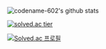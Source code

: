 ![codename-602's github stats](https://github-readme-stats.vercel.app/api?username=codename-602&count_private=true&show_icons=true&theme=dracula)

[![solved.ac tier](http://mazassumnida.wtf/api/generate_badge?boj=sizxero)](https://solved.ac/sizxero)

[![Solved.ac 프로필](http://mazassumnida.wtf/api/v2/generate_badge?boj={sizxero})](https://solved.ac/{sizxero})

<!--
**codename-602/codename-602** is a ✨ _special_ ✨ repository because its `README.md` (this file) appears on your GitHub profile.

Here are some ideas to get you started:

- 🔭 I’m currently working on ...
- 🌱 I’m currently learning ...
- 👯 I’m looking to collaborate on ...
- 🤔 I’m looking for help with ...
- 💬 Ask me about ...
- 📫 How to reach me: ...
- 😄 Pronouns: ...
- ⚡ Fun fact: ...
-->
